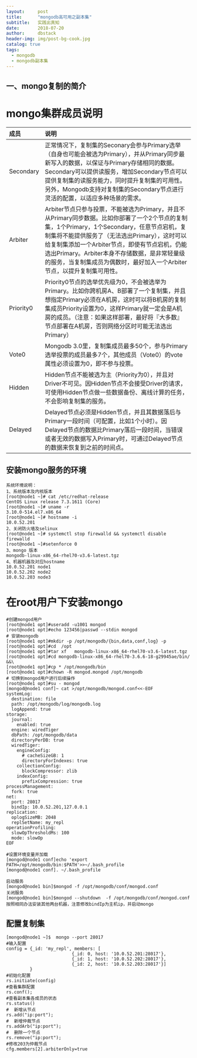 ```yaml
---
layout:     post
title:      "mongodb高可用之副本集"
subtitle:   实践出真知
date:       2018-07-20
author:     dbstack
header-img: img/post-bg-cook.jpg
catalog: true
tags:
  - mongodb
  - mongodb副本集
---
```

## 一、mongo复制的简介

# mongo集群成员说明

|成员|说明|
|:--|:--|
|Secondary|正常情况下，复制集的Seconary会参与Primary选举（自身也可能会被选为Primary），并从Primary同步最新写入的数据，以保证与Primary存储相同的数据。Secondary可以提供读服务，增加Secondary节点可以提供复制集的读服务能力，同时提升复制集的可用性。另外，Mongodb支持对复制集的Secondary节点进行灵活的配置，以适应多种场景的需求。|
|Arbiter|Arbiter节点只参与投票，不能被选为Primary，并且不从Primary同步数据。比如你部署了一个2个节点的复制集，1个Primary，1个Secondary，任意节点宕机，复制集将不能提供服务了（无法选出Primary），这时可以给复制集添加一个Arbiter节点，即使有节点宕机，仍能选出Primary。Arbiter本身不存储数据，是非常轻量级的服务，当复制集成员为偶数时，最好加入一个Arbiter节点，以提升复制集可用性。|
|Priority0|Priority0节点的选举优先级为0，不会被选举为Primary。比如你跨机房A、B部署了一个复制集，并且想指定Primary必须在A机房，这时可以将B机房的复制集成员Priority设置为0，这样Primary就一定会是A机房的成员。（注意：如果这样部署，最好将『大多数』节点部署在A机房，否则网络分区时可能无法选出Primary）|
|Vote0|Mongodb 3.0里，复制集成员最多50个，参与Primary选举投票的成员最多7个，其他成员（Vote0）的vote属性必须设置为0，即不参与投票。|
|Hidden|Hidden节点不能被选为主（Priority为0），并且对Driver不可见。因Hidden节点不会接受Driver的请求，可使用Hidden节点做一些数据备份、离线计算的任务，不会影响复制集的服务。|
|Delayed|Delayed节点必须是Hidden节点，并且其数据落后与Primary一段时间（可配置，比如1个小时）。因Delayed节点的数据比Primary落后一段时间，当错误或者无效的数据写入Primary时，可通过Delayed节点的数据来恢复到之前的时间点。|

## 安装mongo服务的环境
```shell
系统环境说明：
1、系统版本及内核版本
[root@node1 ~]# cat /etc/redhat-release 
CentOS Linux release 7.3.1611 (Core) 
[root@node1 ~]# uname -r
3.10.0-514.el7.x86_64
[root@node1 ~]# hostname -i
10.0.52.201
2、关闭防火墙及selinux
[root@node1 ~]# systemctl stop firewalld && systemctl disable firewalld
[root@node1 ~]#setenforce 0
3、mongo 版本
mongodb-linux-x86_64-rhel70-v3.6-latest.tgz
4、机器机器及对应hostname
10.0.52.201 node1
10.0.52.202 node2
10.0.52.203 node3

```
# 在root用户下安装mongo
```shell
#创建mongod用户
[root@node1 opt]#useradd -u1001 mongod
[root@node1 opt]#echo 123456|passwd --stdin mongod 
# 安装mongodb
[root@node1 opt]#mkdir -p /opt/mongodb/{bin,data,conf,log} -p
[root@node1 opt]#cd  /opt
[root@node1 opt]#tar xf   mongodb-linux-x86_64-rhel70-v3.6-latest.tgz 
[root@node1 opt]#cd mongodb-linux-x86_64-rhel70-3.6.6-18-g29945ae/bin/ &&\
[root@node1 opt]#cp * /opt/mongodb/bin
[root@node1 opt]#chown -R mongod.mongod /opt/mongodb
# 切换到mongod用户进行后续操作
[root@node1 opt]#su - mongod
[mongod@node1 conf]~ cat >/opt/mongodb/mongod.conf<<-EOF 
systemLog:
  destination: file
  path: /opt/mongodb/log/mongodb.log
  logAppend: true
storage:
  journal:
    enabled: true
  engine: wiredTiger
  dbPath: /opt/mongodb/data
  directoryPerDB: true
  wiredTiger:
    engineConfig:
      # cacheSizeGB: 1
      directoryForIndexes: true
    collectionConfig:
      blockCompressor: zlib
    indexConfig:
      prefixCompression: true
processManagement:
  fork: true
net:
  port: 28017
  bindIp: 10.0.52.201,127.0.0.1
replication:
  oplogSizeMB: 2048
  replSetName: my_repl
operationProfiling:
  slowOpThresholdMs: 100
  mode: slowOp
EOF

#设置环境变量并加载
[mongod@node1 conf]echo 'export PATH=/opt/mongodb/bin:$PATH'>>~/.bash_profile
[mongod@node1 conf]. ~/.bash_profile

启动服务
[mongod@node1 bin]$mongod -f /opt/mongodb/conf/mongod.conf
关闭服务
[mongod@node1 bin]$mongod --shutdown  -f /opt/mongodb/conf/mongod.conf
按照相同办法安装其他两台机器，注意修改bindIp为主机ip，并启动mongo
 ```
 ## 配置复制集
 ```shell
 [mongod@node1 ~]$  mongo --port 28017
#输入配置
config = {_id: 'my_repl', members: [
                          {_id: 0, host: '10.0.52.201:28017'},
                          {_id: 1, host: '10.0.52.202:28017'},
                          {_id: 2, host: '10.0.52.203:28017'}]
          }
#初始化配置
rs.initiate(config)
#查看集群配置 
rs.conf();
#查看副本集各成员的状态
rs.status()
#  新增从节点
rs.add("ip:port"); 
#  新增仲裁节点
rs.addArb("ip:port");
#  删除一个节点
rs.remove("ip:port");
#修改203为仲裁节点
cfg.members[2].arbiterOnly=true
```

 

